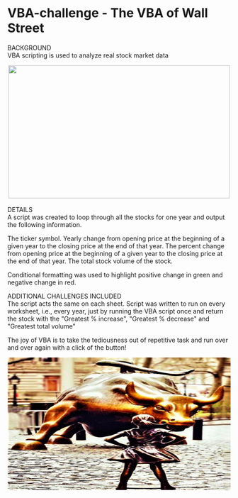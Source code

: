 # VBA-challenge - The VBA of Wall Street

BACKGROUND<br>
VBA scripting is used to analyze real stock market data

<div align="center"><img src="static/images/wall_street_sign.jpg" width="500" height="300"/></div>

DETAILS<br>
A script was created to loop through all the stocks for one year and output the following information.

The ticker symbol.
Yearly change from opening price at the beginning of a given year to the closing price at the end of that year.
The percent change from opening price at the beginning of a given year to the closing price at the end of that year.
The total stock volume of the stock.

Conditional formatting was used to highlight positive change in green and negative change in red.


ADDITIONAL CHALLENGES INCLUDED<br>
The script acts the same on each sheet. Script was written to run on every worksheet, i.e., every year, just by running the VBA script once and return the stock with the "Greatest % increase", "Greatest % decrease" and "Greatest total volume" 

The joy of VBA is to take the tediousness out of repetitive task and run over and over again with a click of the button!

<div style="text-align:center"><img src="static/images/wall_street_statues.jpg" width="1000" height="300"/></div>
